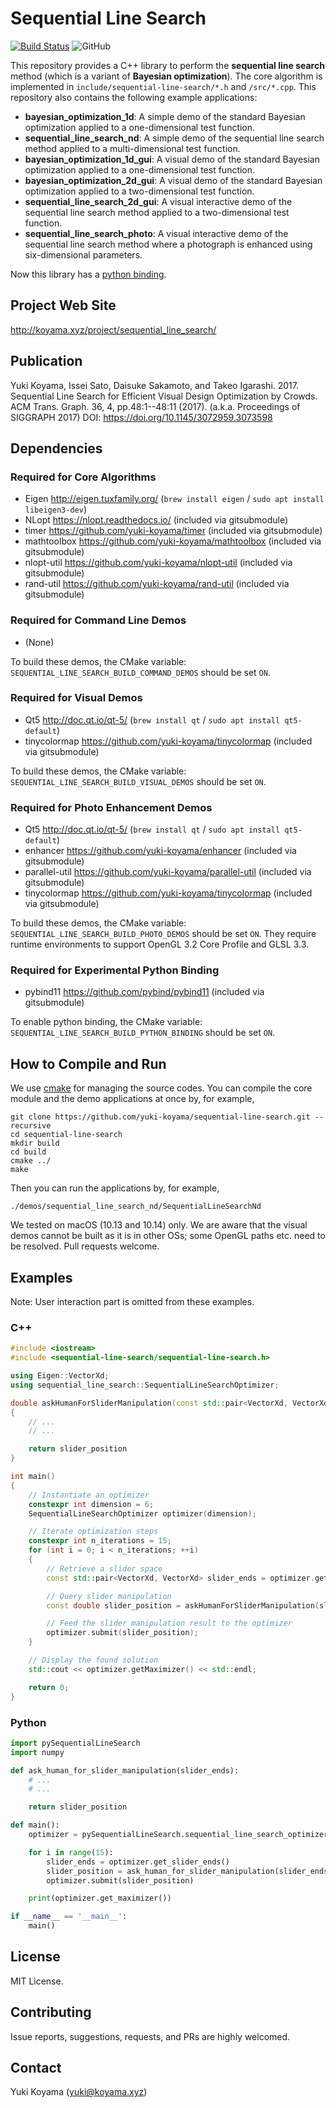 # Sequential Line Search

[![Build Status](https://travis-ci.com/yuki-koyama/sequential-line-search.svg?branch=master)](https://travis-ci.com/yuki-koyama/sequential-line-search)
![GitHub](https://img.shields.io/github/license/yuki-koyama/sequential-line-search)

This repository provides a C++ library to perform the **sequential line search** method (which is a variant of **Bayesian optimization**). The core algorithm is implemented in `include/sequential-line-search/*.h` and `/src/*.cpp`. This repository also contains the following example applications:

- **bayesian_optimization_1d**: A simple demo of the standard Bayesian optimization applied to a one-dimensional test function.
- **sequential_line_search_nd**: A simple demo of the sequential line search method applied to a multi-dimensional test function.
- **bayesian_optimization_1d_gui**: A visual demo of the standard Bayesian optimization applied to a one-dimensional test function.
- **bayesian_optimization_2d_gui**: A visual demo of the standard Bayesian optimization applied to a two-dimensional test function.
- **sequential_line_search_2d_gui**: A visual interactive demo of the sequential line search method applied to a two-dimensional test function.
- **sequential_line_search_photo**: A visual interactive demo of the sequential line search method where a photograph is enhanced using six-dimensional parameters.

Now this library has a [python binding](./python).

## Project Web Site

<http://koyama.xyz/project/sequential_line_search/>

## Publication

Yuki Koyama, Issei Sato, Daisuke Sakamoto, and Takeo Igarashi. 2017. Sequential Line Search for Efficient Visual Design Optimization by Crowds. ACM Trans. Graph. 36, 4, pp.48:1--48:11 (2017). (a.k.a. Proceedings of SIGGRAPH 2017)
DOI: https://doi.org/10.1145/3072959.3073598

## Dependencies

### Required for Core Algorithms

- Eigen <http://eigen.tuxfamily.org/> (`brew install eigen` / `sudo apt install libeigen3-dev`)
- NLopt <https://nlopt.readthedocs.io/> (included via gitsubmodule)
- timer <https://github.com/yuki-koyama/timer> (included via gitsubmodule)
- mathtoolbox <https://github.com/yuki-koyama/mathtoolbox> (included via gitsubmodule)
- nlopt-util <https://github.com/yuki-koyama/nlopt-util> (included via gitsubmodule)
- rand-util <https://github.com/yuki-koyama/rand-util> (included via gitsubmodule)

### Required for Command Line Demos

- (None)

To build these demos, the CMake variable: `SEQUENTIAL_LINE_SEARCH_BUILD_COMMAND_DEMOS` should be set `ON`.

### Required for Visual Demos

- Qt5 <http://doc.qt.io/qt-5/> (`brew install qt` / `sudo apt install qt5-default`)
- tinycolormap <https://github.com/yuki-koyama/tinycolormap> (included via gitsubmodule)

To build these demos, the CMake variable: `SEQUENTIAL_LINE_SEARCH_BUILD_VISUAL_DEMOS` should be set `ON`.

### Required for Photo Enhancement Demos

- Qt5 <http://doc.qt.io/qt-5/> (`brew install qt` / `sudo apt install qt5-default`)
- enhancer <https://github.com/yuki-koyama/enhancer> (included via gitsubmodule)
- parallel-util <https://github.com/yuki-koyama/parallel-util> (included via gitsubmodule)
- tinycolormap <https://github.com/yuki-koyama/tinycolormap> (included via gitsubmodule)

To build these demos, the CMake variable: `SEQUENTIAL_LINE_SEARCH_BUILD_PHOTO_DEMOS` should be set `ON`. They require runtime environments to support OpenGL 3.2 Core Profile and GLSL 3.3.

### Required for Experimental Python Binding

- pybind11 <https://github.com/pybind/pybind11> (included via gitsubmodule)

To enable python binding, the CMake variable: `SEQUENTIAL_LINE_SEARCH_BUILD_PYTHON_BINDING` should be set `ON`.

## How to Compile and Run

We use [cmake](https://cmake.org/) for managing the source codes. You can compile the core module and the demo applications at once by, for example,
```
git clone https://github.com/yuki-koyama/sequential-line-search.git --recursive
cd sequential-line-search
mkdir build
cd build
cmake ../
make
```
Then you can run the applications by, for example,
```
./demos/sequential_line_search_nd/SequentialLineSearchNd
```

We tested on macOS (10.13 and 10.14) only. We are aware that the visual demos cannot be built as it is in other OSs; some OpenGL paths etc. need to be resolved. Pull requests welcome.

## Examples

Note: User interaction part is omitted from these examples.

### C++

```c++
#include <iostream>
#include <sequential-line-search/sequential-line-search.h>

using Eigen::VectorXd;
using sequential_line_search::SequentialLineSearchOptimizer;

double askHumanForSliderManipulation(const std::pair<VectorXd, VectorXd>& slider_ends)
{
    // ...
    // ...

    return slider_position
}

int main()
{
    // Instantiate an optimizer
    constexpr int dimension = 6;
    SequentialLineSearchOptimizer optimizer(dimension);

    // Iterate optimization steps
    constexpr int n_iterations = 15;
    for (int i = 0; i < n_iterations; ++i)
    {
        // Retrieve a slider space
        const std::pair<VectorXd, VectorXd> slider_ends = optimizer.getSliderEnds();

        // Query slider manipulation
        const double slider_position = askHumanForSliderManipulation(slider_ends);

        // Feed the slider manipulation result to the optimizer
        optimizer.submit(slider_position);
    }

    // Display the found solution
    std::cout << optimizer.getMaximizer() << std::endl;

    return 0;
}
```

### Python

```python
import pySequentialLineSearch
import numpy

def ask_human_for_slider_manipulation(slider_ends):
    # ...
    # ...

    return slider_position

def main():
    optimizer = pySequentialLineSearch.sequential_line_search_optimizer(6)

    for i in range(15):
        slider_ends = optimizer.get_slider_ends()
        slider_position = ask_human_for_slider_manipulation(slider_ends)
        optimizer.submit(slider_position)

    print(optimizer.get_maximizer())

if __name__ == '__main__':
    main()
```

## License

MIT License.

## Contributing

Issue reports, suggestions, requests, and PRs are highly welcomed.

## Contact

Yuki Koyama (<yuki@koyama.xyz>)
